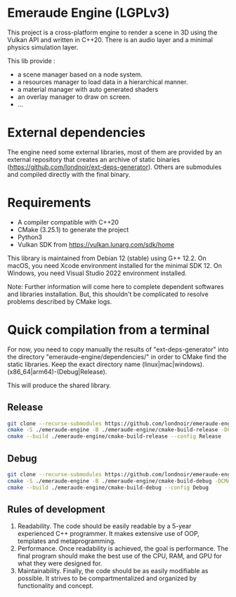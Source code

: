 # Emeraude Engine (LGPLv3)

This project is a cross-platform engine to render a scene in 3D using the Vulkan API and written in C++20. There is an audio layer and a minimal physics simulation layer.

This lib provide :
- a scene manager based on a node system.
- a resources manager to load data in a hierarchical manner.
- a material manager with auto generated shaders
- an overlay manager to draw on screen.
- ...

# External dependencies

The engine need some external libraries, most of them are provided by an external repository that creates an archive of static binaries (https://github.com/londnoir/ext-deps-generator).
Others are submodules and compiled directly with the final binary.

# Requirements

 - A compiler compatible with C++20
 - CMake (3.25.1) to generate the project
 - Python3
 - Vulkan SDK from https://vulkan.lunarg.com/sdk/home

This library is maintained from Debian 12 (stable) using G++ 12.2.
On macOS, you need Xcode environment installed for the minimal SDK 12.
On Windows, you need Visual Studio 2022 environment installed.

Note: Further information will come here to complete dependent softwares and libraries installation. 
But, this shouldn't be complicated to resolve problems described by CMake logs.

# Quick compilation from a terminal

For now, you need to copy manually the results of "ext-deps-generator" into the directory "emeraude-engine/dependencies/" in order to CMake find the static libraries.
Keep the exact directory name (linux|mac|windows).(x86_64|arm64)-(Debug|Release).

This will produce the shared library.

## Release

```bash
git clone --recurse-submodules https://github.com/londnoir/emeraude-engine.git
cmake -S ./emeraude-engine -B ./emeraude-engine/cmake-build-release -DCMAKE_BUILD_TYPE=Release
cmake --build ./emeraude-engine/cmake-build-release --config Release
```

## Debug

```bash
git clone --recurse-submodules https://github.com/londnoir/emeraude-engine.git
cmake -S ./emeraude-engine -B ./emeraude-engine/cmake-build-debug -DCMAKE_BUILD_TYPE=Debug
cmake --build ./emeraude-engine/cmake-build-debug --config Debug
```

## Rules of development

1. Readability. The code should be easily readable by a 5-year experienced C++ programmer. It makes extensive use of OOP, templates and metaprogramming.
2. Performance. Once readability is achieved, the goal is performance. The final program should make the best use of the CPU, RAM, and GPU for what they were designed for.
3. Maintainability. Finally, the code should be as easily modifiable as possible. It strives to be compartmentalized and organized by functionality and concept.
